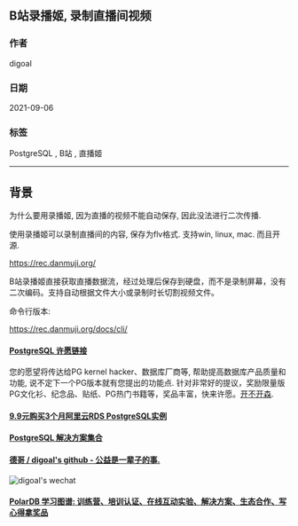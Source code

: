 ## B站录播姬, 录制直播间视频  
                  
### 作者                  
digoal                  
                  
### 日期                  
2021-09-06                   
                  
### 标签                  
PostgreSQL , B站 , 直播姬              
                  
----                  
                  
## 背景    
  
为什么要用录播姬, 因为直播的视频不能自动保存, 因此没法进行二次传播.   
  
使用录播姬可以录制直播间的内容, 保存为flv格式. 支持win, linux, mac. 而且开源.   
  
https://rec.danmuji.org/  
  
B站录播姬直接获取直播数据流，经过处理后保存到硬盘，而不是录制屏幕，没有二次编码。支持自动根据文件大小或录制时长切割视频文件。  
  
命令行版本:  
  
https://rec.danmuji.org/docs/cli/  
  
  
  
#### [PostgreSQL 许愿链接](https://github.com/digoal/blog/issues/76 "269ac3d1c492e938c0191101c7238216")
您的愿望将传达给PG kernel hacker、数据库厂商等, 帮助提高数据库产品质量和功能, 说不定下一个PG版本就有您提出的功能点. 针对非常好的提议，奖励限量版PG文化衫、纪念品、贴纸、PG热门书籍等，奖品丰富，快来许愿。[开不开森](https://github.com/digoal/blog/issues/76 "269ac3d1c492e938c0191101c7238216").  
  
  
#### [9.9元购买3个月阿里云RDS PostgreSQL实例](https://www.aliyun.com/database/postgresqlactivity "57258f76c37864c6e6d23383d05714ea")
  
  
#### [PostgreSQL 解决方案集合](https://yq.aliyun.com/topic/118 "40cff096e9ed7122c512b35d8561d9c8")
  
  
#### [德哥 / digoal's github - 公益是一辈子的事.](https://github.com/digoal/blog/blob/master/README.md "22709685feb7cab07d30f30387f0a9ae")
  
  
![digoal's wechat](../pic/digoal_weixin.jpg "f7ad92eeba24523fd47a6e1a0e691b59")
  
  
#### [PolarDB 学习图谱: 训练营、培训认证、在线互动实验、解决方案、生态合作、写心得拿奖品](https://www.aliyun.com/database/openpolardb/activity "8642f60e04ed0c814bf9cb9677976bd4")
  
